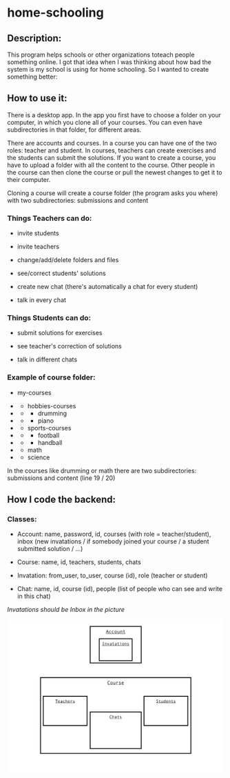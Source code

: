 # home-schooling

## Description:

This program helps schools or other organizations toteach people something online. I got that idea
when I was thinking about how bad the system is my school is using for home schooling.
So I wanted to create something better:

## How to use it:

There is a desktop app. In the app you first have to choose a folder on your computer, in which you
clone all of your courses. You can even have subdirectories in that folder, for different areas.

There are accounts and courses. In a course you can have one of the two roles: teacher and student.
In courses, teachers can create exercises and the students can submit the solutions. If you want to
create a course, you have to upload a folder with all the content to the course. Other people in the
course can then clone the course or pull the newest changes to get it to their computer.

Cloning a course will create a course folder (the program asks you where) with two subdirectories:
submissions and content

### Things Teachers can do:

- invite students

- invite teachers

- change/add/delete folders and files

- see/correct students' solutions

- create new chat (there's automatically a chat for every student)

- talk in every chat

### Things Students can do:

- submit solutions for exercises

- see teacher's correction of solutions

- talk in different chats

### Example of course folder:

- my-courses

- - hobbies-courses

- - - drumming

- - - piano

- - sports-courses

- - - football

- - - handball

- - math

- - science

In the courses like drumming or math there are two subdirectories: submissions and content (line 19 / 20)



## How I code the backend:

### Classes:

- Account: name, password, id, courses (with role = teacher/student), inbox (new invatations / if somebody joined
  your course / a student submitted solution / ...)

- Course: name, id, teachers, students, chats

- Invatation: from_user, to_user, course (id), role (teacher or student)

- Chat: name, id, course (id), people (list of people who can see and write in this chat)

*Invatations should be Inbox in the picture*

![classes-diagram](diagram.png)
